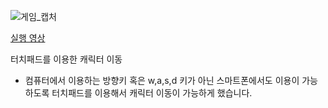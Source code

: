 ![게임_캡처](https://user-images.githubusercontent.com/62977669/94394606-b51a7980-0198-11eb-9753-2a5ef20c0d1d.JPG)

[실행 영상](https://youtu.be/fJN8WU_aPbc)

터치패드를 이용한 캐릭터 이동

- 컴퓨터에서 이용하는 방향키 혹은 w,a,s,d 키가 아닌 스마트폰에서도 
이용이 가능하도록 터치패드를 이용해서 캐릭터 이동이 가능하게 했습니다.
